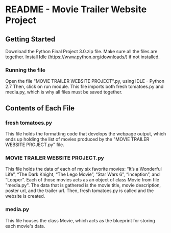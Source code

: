 # README - Movie Trailer Website Project
## Getting Started
Download the Python Final Project 3.0.zip file. Make sure all the files are together.
Install Idle (https://www.python.org/downloads/) if not installed.

### Running the file
Open the file "MOVIE TRAILER WEBSITE PROJECT".py, using IDLE - Python 2.7
Then, click on run module. This file imports both fresh tomatoes.py and media.py, which is why all files must be saved together.

## Contents of Each File
### fresh tomatoes.py
This file holds the formatting code that develops the webpage output, which ends up holding the list of movies produced by the "MOVIE TRAILER WEBSITE PROJECT.py" file.

### MOVIE TRAILER WEBSITE PROJECT.py
This file holds the data of each of my six favorite movies: “It’s a Wonderful Life”, “The Dark Knight, “The Lego Movie”, “Star Wars 6”, “Inception”, and “Looper”. Each of those movies acts as an object of class Movie from file "media.py". The data that is gathered is the movie title, movie description, poster url, and the trailer url. Then, fresh tomatoes.py is called and the website is created.

### media.py
This file houses the class Movie, which acts as the blueprint for storing each movie's data.

